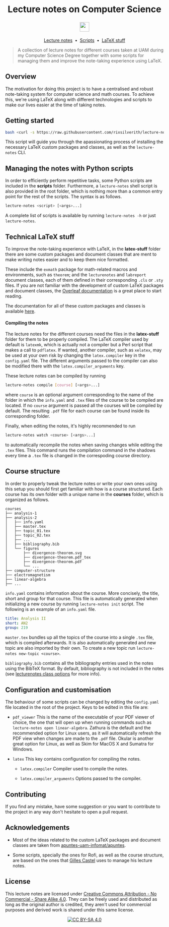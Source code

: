 <h1 align="center">Lecture notes on Computer Science</h1>
<p align="center">

<img src="https://img.shields.io/badge/License-CC%20BY--SA%204.0-lightgrey.svg?style=for-the-badge&color=green" height=30px style="margin:5px;" />

</p>

<p align="center">
  <a href="courses">Lecture notes</a>&nbsp;&nbsp;•&nbsp;
  <a href="scripts">Scripts</a>&nbsp;&nbsp;•&nbsp;
  <a href="latex-stuff">LaTeX stuff</a>
</p>

> A collection of lecture notes for different courses taken at UAM during my Computer Science Degree together with some scripts for managing them and improve the note-taking experience using LaTeX.

## Overview
The motivation for doing this project is to have a centralised and robust note-taking system for computer science and math courses. To achieve this, we're using LaTeX along with different technologies and scripts to make our lives easier at the time of taking notes.

## Getting started
```bash
bash <curl -s https://raw.githubusercontent.com/rixsilverith/lecture-notes/master/install>
```
This script will guide you through the apassionating process of installing the necessary LaTeX custom packages and classes, as well as the `lecture-notes` CLI.

<!--
> Disclaimer: This setup, including scripts and third-party software, is ment to work in Arch Linux with bspwm, and has not been tested on other environments. However, it should work anyways as long as all the dependencies are installed correctly.

A compiled version of these lecture notes can be found [here]().
-->

## Managing the notes with Python scripts
In order to efficiently perform repetitive tasks, some Python scripts are included in the **scripts** folder. Furthermore, a `lecture-notes` shell script is also provided in the root folder, which is nothing more than a common entry point for the rest of the scripts. The syntax is as follows.
```bash
lecture-notes <script> [<args>...]
```
A complete list of scripts is available by running `lecture-notes -h` or just `lecture-notes`.

<!--
A table summarizing what all the scripts do is also available [here](doc/scripts.md).

<!--
> Note: The **bin** folder should have automatically added to your PATH after getting this repo, so you can run the `lnm` tool globally. If that's not the case, then add the path to the folder manually.
-->

## Technical LaTeX stuff
To improve the note-taking experience with LaTeX, in the **latex-stuff** folder there are some custom packages and document classes that are ment to make writing notes easier and to keep them nice formatted.

These include the `exmath` package for math-related macros and environments, such as `theorem`; and the `lecturenotes` and `labreport` document classes, each of them defined in their corresponding `.cls` or `.sty` files. If you are not familiar with the development of custom LaTeX packages and document classes, the [Overleaf documentation](https://es.overleaf.com/learn/latex/Understanding_packages_and_class_files) is a great place to start reading.

The documentation for all of these custom packages and classes is available [here](docs).

#### Compiling the notes
The lecture notes for the different courses need the files in the **latex-stuff** folder for them to be properly compiled. The LaTeX compiler used by default is `latexmk`, which is actually not a compiler but a Perl script that makes a call to `pdflatex`. If wanted, another compiler, such as `xelatex`, may be used at your own risk by changing the `latex.compiler` key in the `config.yaml` file. The different arguments passed to the compiler can also be modified there with the `latex.compiler_arguments` key.

These lecture notes can be compiled by running
```bash
lecture-notes compile [course] [<args>...]
```
where `course` is an optional argument corresponding to the name of the folder in which the `info.yaml` and `.tex` files of the course to be compiled are located. If no `course` argument is passed all the courses will be compiled by default. The resulting `.pdf` file for each course can be found inside its corresponding folder.

<!--
Moreover, a dark version of the notes can be compiled by adding the `--dark` flag to the compilation command or setting the `theme` key in `config.yaml` to `dark` to do it by default.
-->

Finally, when editing the notes, it's highly recommended to run
```bash
lecture-notes watch <course> [<args>...]
```
to automatically recompile the notes when saving changes while editing the `.tex` files. This command runs the compilation command in the shadows every time a `.tex` file is changed in the
correspoding course directory.

## Course structure
In order to properly tweak the lecture notes or write your own ones using this setup you should first get familiar with how is a course structured. Each course has its own folder with a unique name in the **courses** folder, which is organized as follows.
```
courses
├── analysis-1
├── analysis-2
│   ├── info.yaml
│   ├── master.tex
│   ├── topic_01.tex
│   ├── topic_02.tex
│   ├── ...
│   ├── bibliography.bib
│   └── figures
│       ├── divergence-theorem.svg
│       ├── divergence-theorem.pdf_tex
│       ├── divergence-theorem.pdf
│       └── ...
├── computer-structure
├── electromagnetism
├── linear-algebra
├── ...
```

`info.yaml` contains information about the course. More concisely, the title, short and group for that course. This file is automatically generated when initializing a new course by running `lecture-notes init` script. The following is an example of an `info.yaml` file.
```yaml
title: Analysis II
short: AN2
group: 219
```

`master.tex` bundles up all the topics of the course into a single `.tex` file, which is compiled afterwards. It is also automatically generated and new topic are also imported by their own. To create a new topic run `lecture-notes new-topic <course>`.

`bibliography.bib` contains all the bibliography entries used in the notes using the BibTeX format. By default, bibliography is not included in the notes (see [lecturenotes class options](docs/lecturenotes.md) for more info).

<!--
## Commands
Command | Description
--- | ---
`compile [course]` | Compile the `.tex` files of the specified course to `.pdf`. If no course is <br> entered all will be compiled by default. The compiler, as well as the compilation <br> options can be changed by modifying the `compiler` key in the `config.yaml` file. <br><br> A dark version of the notes can be compiled by adding the `--dark` flag to this <br> command or setting the `theme` key in `config.yaml` to `dark` to do it by default, <br> and viceversa with the `--light` flag.
`fetch [repo-url]` | Fetch the latest commits from the specified repo (which should follow a similar <br> structure to this one) to your local clone. If the `repo-url` argument is not passed <br> the command  will use the repo in the `repo_url` key in the `config.yaml` file.
`help` | Show all available commands.
`info <course>` | Get information about a specific course.
`init` | Initialize a new course.
`list` | List all courses in the **courses** folder.
`push [course]` | Upload the compiled version in `.pdf` of the notes to Google Drive. The lecture <br> notes from a single course can be individually uploaded if specified.
`watch <course>` | Watch for changes in the `.tex` files of the specified course to automatically <br> recompile the notes.

<center>
<small>Tip: Write <b>-h</b> or <b>--help</b> after each command to get some help. </small>
</center>
-->

## Configuration and customisation
The behaviour of some scripts can be changed by editing the `config.yaml` file located in the root of the project. Keys to be edited in this file are:
- `pdf_viewer` This is the name of the executable of your PDF viewer of choice, the one that will open up when running commands such as `lecture-notes open linear-algebra`. Zathura is the default and the recommended option for Linux users, as it will automatically refresh the PDF view when changes are made to the `.pdf` file. Okular is another great option for Linux, as well as Skim for MacOS X and Sumatra for Windows.

- `latex` This key contains configuration for compiling the notes.
    - `latex.compiler` Compiler used to compile the notes.

    - `latex.compiler_arguments` Options passed to the compiler.

<!--
## Further configuration
Software such as Rofi and Sxkhd can also improve the experience of taking notes and looking for them.

For instance, with Sxkhd I can bind `Alt+5` to run `lnm rofi-notes`, which will open up a Rofi dialog to select a course and open it with the PDF viewer specified in the `config.yaml` file.
-->

## Contributing
If you find any mistake, have some suggestion or you want to contribute to the project in any way don't hesitate to open a pull request.

## Acknowledgements
- Most of the ideas related to the custom LaTeX packages and document classes are taken from [apuntes-uam-infomat/apuntes]().

- Some scripts, specially the ones for Rofi, as well as the course structure, are based on the ones that [Gilles Castel]() uses to manage his lecture notes.

## License
This lecture notes are licensed under [Creative Commons Attribution - No Commercial - Share Alike 4.0](https://creativecommons.org/licenses/by-nc-sa/4.0/legalcode). They can be freely used and distributed as long as the original author is credited, they aren't used for commercial purposes and derived work is shared under this same license.

<center>

[![CC BY-SA 4.0][cc-by-sa-image]][cc-by-sa]

</center>

[cc-by-sa]: http://creativecommons.org/licenses/by-sa/4.0/
[cc-by-sa-image]: https://licensebuttons.net/l/by-sa/4.0/88x31.png
[cc-by-sa-shield]: https://img.shields.io/badge/License-CC%20BY--SA%204.0-lightgrey.svg
